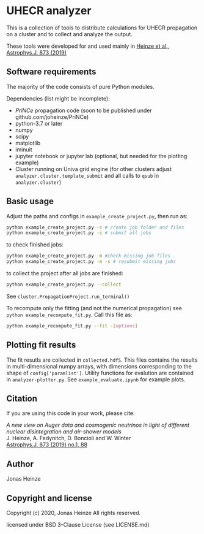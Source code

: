 UHECR analyzer
==============

This is a collection of tools to distribute calculations for UHECR propagation on a cluster and to collect and analyze the output.

These tools were developed for and used mainly in [Heinze et al., Astrophys.J. 873 (2019)](https://doi.org/10.3847/1538-4357/ab05ce)

Software requirements
---------------------

The majority of the code consists of pure Python modules.

Dependencies (list might be incomplete):

- *PriNCe* propagation code (soon to be published under github.com/joheinze/PriNCe)
- python-3.7 or later
- numpy
- scipy
- matplotlib
- iminuit
- jupyter notebook or jupyter lab (optional, but needed for the plotting example)
- Cluster running on Univa grid engine (for other clusters adjust `analyzer.cluster.template_submit` and all calls to `qsub` in `analyzer.cluster`)

Basic usage
-----------

Adjust the paths and configs in `example_create_project.py`, then run as:

```bash
python example_create_project.py -c # create job folder and files
python example_create_project.py -s # submit all jobs
```

to check finished jobs:

```bash
python example_create_project.py -m #check missing job files
python example_create_project.py -m -s # resubmit missing jobs
```

to collect the project after all jobs are finished:

```bash
python example_create_project.py --collect
```

See `cluster.PropagationProject.run_terminal()`

To recompute only the fitting (and not the numerical propagation) see `python example_recompute_fit.py`. Call this file as:

```bash
python example_recompute_fit.py --fit -[options]
```

Plotting fit results
--------------------

The fit resutls are collected in `collected.hdf5`. This files contains the results in multi-dimensional numpy arrays, with dimensions corresponding to the shape of `config['paramlist']`. Utility functions for evalution are contained in `analyzer-plotter.py`. See `example_evaluate.ipynb` for example plots.

Citation
--------

If you are using this code in your work, please cite:

*A new view on Auger data and cosmogenic neutrinos in light of different nuclear disintegration and air-shower models*  
J. Heinze, A. Fedynitch, D. Boncioli and W. Winter  
[Astrophys.J. 873 (2019) no.1, 88](https://doi.org/10.3847/1538-4357/ab05ce)

Author
------------

Jonas Heinze

Copyright and license
---------------------

Copyright (c) 2020, Jonas Heinze All rights reserved.

licensed under BSD 3-Clause License (see LICENSE.md)
